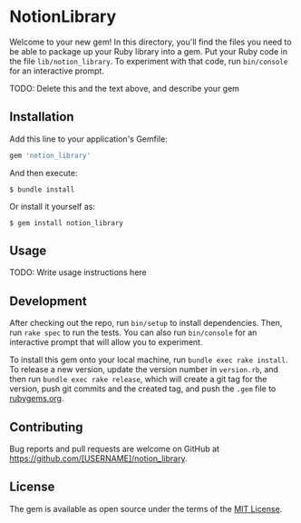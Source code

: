 # NotionLibrary

Welcome to your new gem! In this directory, you'll find the files you need to be able to package up your Ruby library into a gem. Put your Ruby code in the file `lib/notion_library`. To experiment with that code, run `bin/console` for an interactive prompt.

TODO: Delete this and the text above, and describe your gem

## Installation

Add this line to your application's Gemfile:

```ruby
gem 'notion_library'
```

And then execute:

    $ bundle install

Or install it yourself as:

    $ gem install notion_library

## Usage

TODO: Write usage instructions here

## Development

After checking out the repo, run `bin/setup` to install dependencies. Then, run `rake spec` to run the tests. You can also run `bin/console` for an interactive prompt that will allow you to experiment.

To install this gem onto your local machine, run `bundle exec rake install`. To release a new version, update the version number in `version.rb`, and then run `bundle exec rake release`, which will create a git tag for the version, push git commits and the created tag, and push the `.gem` file to [rubygems.org](https://rubygems.org).

## Contributing

Bug reports and pull requests are welcome on GitHub at https://github.com/[USERNAME]/notion_library.

## License

The gem is available as open source under the terms of the [MIT License](https://opensource.org/licenses/MIT).
